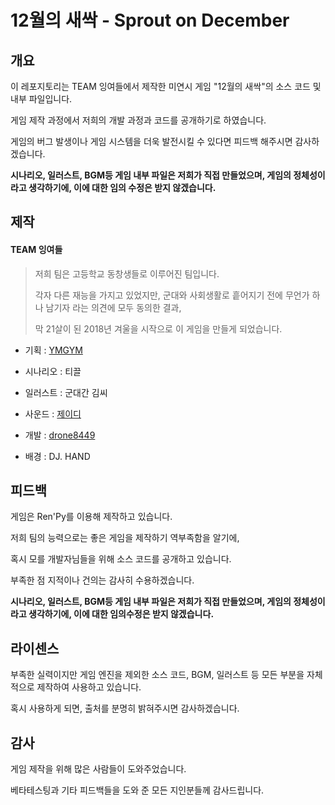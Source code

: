# 12월의 새싹 - Sprout on December

 ## 개요

이 레포지토리는 TEAM 잉여들에서 제작한 미연시 게임 "12월의 새싹"의 소스 코드 및 내부 파일입니다.



게임 제작 과정에서 저희의 개발 과정과 코드를 공개하기로 하였습니다.

게임의 버그 발생이나 게임 시스템을 더욱 발전시킬 수 있다면 피드백 해주시면 감사하겠습니다.

**시나리오, 일러스트, BGM등 게임 내부 파일은 저희가 직접 만들었으며, 게임의 정체성이라고 생각하기에, 이에 대한 임의 수정은 받지 않겠습니다.**



## 제작

#### TEAM 잉여들

> 저희 팀은 고등학교 동창생들로 이루어진 팀입니다.
>
> 각자 다른 재능을 가지고 있었지만, 군대와 사회생활로 흩어지기 전에 무언가 하나 남기자 라는 의견에 모두 동의한 결과,
>
> 막 21살이 된 2018년 겨울을 시작으로 이 게임을 만들게 되었습니다.



- 기획 : <a href="https://github.com/YMGYM">YMGYM</a>

- 시나리오 : 티끌

- 일러스트 : 군대간 김씨

- 사운드 :  <a href="https://www.youtube.com/channel/UC18sIPUPdmeBv75AkJEFzWQ">제이디</a>

- 개발 : <a href="https://github.com/drone8449">drone8449</a>

- 배경 : DJ. HAND



## 피드백

게임은 Ren'Py를 이용해 제작하고 있습니다.

저희 팀의 능력으로는 좋은 게임을 제작하기 역부족함을 알기에,

혹시 모를 개발자님들을 위해 소스 코드를 공개하고 있습니다.

부족한 점 지적이나 건의는 감사히 수용하겠습니다.

**시나리오, 일러스트, BGM등 게임 내부 파일은 저희가 직접 만들었으며, 게임의 정체성이라고 생각하기에, 이에 대한 임의수정은 받지 않겠습니다.**



## 라이센스

부족한 실력이지만 게임 엔진을 제외한 소스 코드, BGM, 일러스트 등 모든 부분을 자체적으로 제작하여 사용하고 있습니다.

혹시 사용하게 되면, 출처를 분명히 밝혀주시면 감사하겠습니다.



## 감사

게임 제작을 위해 많은 사람들이 도와주었습니다.

베타테스팅과 기타 피드백들을 도와 준 모든 지인분들께 감사드립니다.